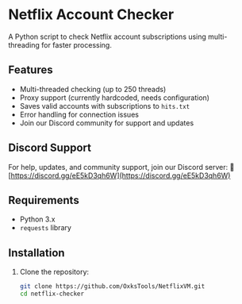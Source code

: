 # Netflix Account Checker

A Python script to check Netflix account subscriptions using multi-threading for faster processing.

## Features

- Multi-threaded checking (up to 250 threads)
- Proxy support (currently hardcoded, needs configuration)
- Saves valid accounts with subscriptions to `hits.txt`
- Error handling for connection issues
- Join our Discord community for support and updates

## Discord Support

For help, updates, and community support, join our Discord server:
🔗 [https://discord.gg/eE5kD3qh6W](https://discord.gg/eE5kD3qh6W)

## Requirements

- Python 3.x
- `requests` library

## Installation

1. Clone the repository:
   ```bash
   git clone https://github.com/OxksTools/NetflixVM.git
   cd netflix-checker
